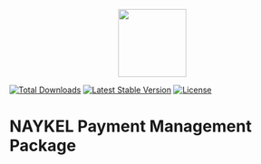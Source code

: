 <p align="center"><a href="https://naykel.com.au" target="_blank"><img src="https://avatars0.githubusercontent.com/u/32632005?s=460&u=d1df6f6e0bf29668f8a4845271e9be8c9b96ed83&v=4" width="120"></a></p>

<a href="https://packagist.org/packages/naykel/payit"><img src="https://img.shields.io/packagist/dt/naykel/payit" alt="Total Downloads"></a>
<a href="https://packagist.org/packages/naykel/payit"><img src="https://img.shields.io/packagist/v/naykel/payit" alt="Latest Stable Version"></a>
<a href="https://packagist.org/packages/naykel/payit"><img src="https://img.shields.io/packagist/l/naykel/payit" alt="License"></a>

# NAYKEL Payment Management Package


